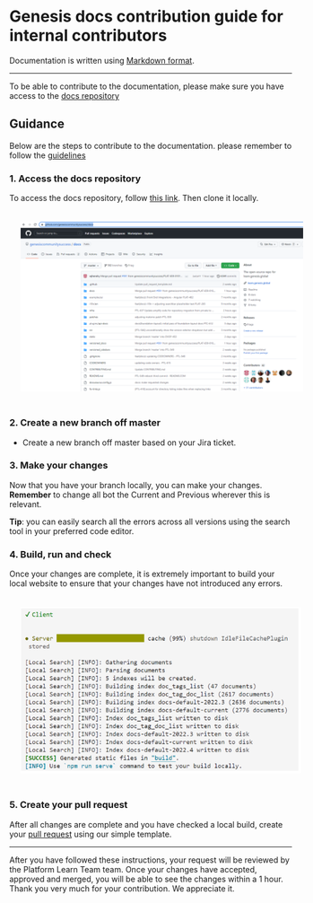 # Genesis docs contribution guide for internal contributors

Documentation is written using [Markdown format](markdown-syntax.md).

---

To be able to contribute to the documentation, please make sure you have access to the [docs repository](https://github.com/genesiscommunitysuccess/docs)

## Guidance
Below are the steps to contribute to the documentation. please remember to follow the [guidelines](./Type-of-contribution.md)


### 1. Access the docs repository
To access the docs repository, follow [this link](https://github.com/genesiscommunitysuccess/docs). Then clone it locally.

<img src="./img_src/community_repo.PNG" width="800" style="margin: 20px">

### 2. Create a new branch off master

- Create a new branch off master based on your Jira ticket.

### 3. Make your changes

Now that you have your branch locally, you can make your changes. **Remember** to change all bot the Current and Previous wherever this is relevant. 

**Tip**: you can easily search all the errors across all versions using the search tool in your preferred code editor.

### 4. Build, run and check

Once your changes are complete, it is extremely important to build your local website to ensure that your changes have not introduced any errors. 

<img src="./img_src/build_website.PNG" width="500px" style="margin: 20px">

### 5. Create your pull request

After all changes are complete and you have checked a local build, create your [pull request](https://github.com/genesiscommunitysuccess/docs/compare) using our simple template.


---

After you have followed these instructions, your request will be reviewed by the Platform Learn Team team. Once your changes have accepted, approved and merged, you will be able to see the changes within a 1 hour. Thank you very much for your contribution. We appreciate it.
